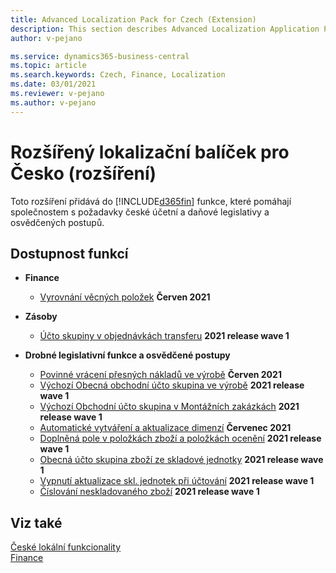 ```yaml
---
title: Advanced Localization Pack for Czech (Extension) 
description: This section describes Advanced Localization Application Pack for Czech extension functionality.
author: v-pejano

ms.service: dynamics365-business-central
ms.topic: article
ms.search.keywords: Czech, Finance, Localization
ms.date: 03/01/2021
ms.reviewer: v-pejano
ms.author: v-pejano
---
```


# Rozšířený lokalizační balíček pro Česko (rozšíření)

Toto rozšíření přidává do [!INCLUDE[d365fin](../../includes/d365fin_md.md)] funkce, které pomáhají společnostem s požadavky české účetní a daňové legislativy a osvědčených postupů.

## Dostupnost funkcí

- **Finance**
  - [Vyrovnání věcných položek](general-ledger-entries-application.md) **Červen 2021**

- **Zásoby**
  - [Účto skupiny v objednávkách transferu](how-to-use-posting-groups-in-transfer-orders.md) **2021 release wave 1**

- **Drobné legislativní funkce a osvědčené postupy**
  - [Povinné vrácení přesných nákladů ve výrobě](how-to-setup-mandatory-return-exact-costs-manufacturing.md) **Červen 2021**
  - [Výchozí Obecná obchodní účto skupina ve výrobě](how-to-setup-default-bus-post-group-manufacturing.md) **2021 release wave 1**
  - [Výchozí Obchodní účto skupina v Montážních zakázkách](how-to-setup-default-bus-post-group-assembly-orders.md) **2021 release wave 1**
  - [Automatické vytváření a aktualizace dimenzí](how-to-setup-automatic-creation-and-update-dimensions.md) **Červenec 2021**
  - [Doplněná pole v položkách zboží a položkách ocenění](how-to-use-add-fields-item-entries.md) **2021 release wave 1**
  - [Obecná účto skupina zboží ze skladové jednotky](how-to-setup-gen-prod-posting-group-from-sku.md) **2021 release wave 1**
  - [Vypnutí aktualizace skl. jednotek při účtování](how-to-setup-skip-update-sku-on-posting.md) **2021 release wave 1**
  - [Číslování neskladovaného zboží](how-to-setup-nonstock-item-numbering.md) **2021 release wave 1**

## Viz také

[České lokální funkcionality](czech-local-functionality.md)  
[Finance](../../finance.md)
